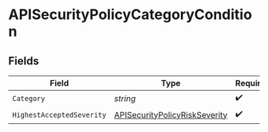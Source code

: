 # APISecurityPolicyCategoryCondition


## Fields

| Field                                                                                 | Type                                                                                  | Required                                                                              | Description                                                                           |
| ------------------------------------------------------------------------------------- | ------------------------------------------------------------------------------------- | ------------------------------------------------------------------------------------- | ------------------------------------------------------------------------------------- |
| `Category`                                                                            | *string*                                                                              | :heavy_check_mark:                                                                    | N/A                                                                                   |
| `HighestAcceptedSeverity`                                                             | [APISecurityPolicyRiskSeverity](../../models/shared/apisecuritypolicyriskseverity.md) | :heavy_check_mark:                                                                    | N/A                                                                                   |